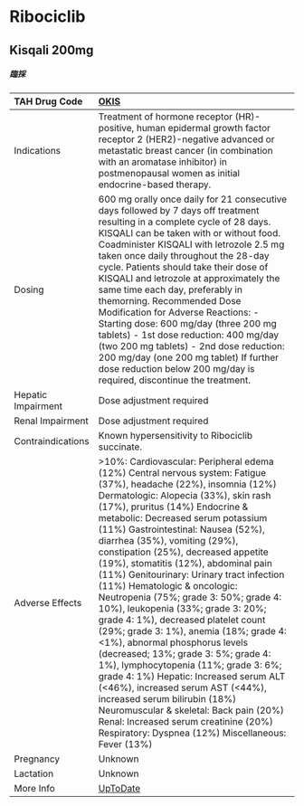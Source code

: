 # Ribociclib

## Kisqali 200mg

##### 臨採

| TAH Drug Code      | [OKIS](https://www.tahsda.org.tw/drugs/hissearch.php?drug_code=OKIS)                                                                                                                                                                                                                                                                                                                                                                                                                                                                                                                                                                                                                                                                                                                                                                                                                                                                                                                                    |
|:-------------------|:--------------------------------------------------------------------------------------------------------------------------------------------------------------------------------------------------------------------------------------------------------------------------------------------------------------------------------------------------------------------------------------------------------------------------------------------------------------------------------------------------------------------------------------------------------------------------------------------------------------------------------------------------------------------------------------------------------------------------------------------------------------------------------------------------------------------------------------------------------------------------------------------------------------------------------------------------------------------------------------------------------|
| Indications        | Treatment of hormone receptor (HR)-positive, human epidermal growth factor receptor 2 (HER2)-negative advanced or metastatic breast cancer (in combination with an aromatase inhibitor) in postmenopausal women as initial endocrine-based therapy.                                                                                                                                                                                                                                                                                                                                                                                                                                                                                                                                                                                                                                                                                                                                                     |
| Dosing             | 600 mg orally once daily for 21 consecutive days followed by 7 days off treatment resulting in a complete cycle of 28 days. KISQALI can be taken with or without food. Coadminister KISQALI with letrozole 2.5 mg taken once daily throughout the 28-day cycle. Patients should take their dose of KISQALI and letrozole at approximately the same time each day, preferably in themorning.  Recommended Dose Modification for Adverse Reactions: - Starting dose: 600 mg/day (three 200 mg tablets) - 1st dose reduction: 400 mg/day (two 200 mg tablets) - 2nd dose reduction: 200 mg/day (one 200 mg tablet) If further dose reduction below 200 mg/day is required, discontinue the treatment.                                                                                                                                                                                                                                                                                                      |
| Hepatic Impairment | Dose adjustment required                                                                                                                                                                                                                                                                                                                                                                                                                                                                                                                                                                                                                                                                                                                                                                                                                                                                                                                                                                                |
| Renal Impairment   | Dose adjustment required                                                                                                                                                                                                                                                                                                                                                                                                                                                                                                                                                                                                                                                                                                                                                                                                                                                                                                                                                                                |
| Contraindications  | Known hypersensitivity to Ribociclib succinate.                                                                                                                                                                                                                                                                                                                                                                                                                                                                                                                                                                                                                                                                                                                                                                                                                                                                                                                                                         |
| Adverse Effects    | >10%: Cardiovascular: Peripheral edema (12%) Central nervous system: Fatigue (37%), headache (22%), insomnia (12%) Dermatologic: Alopecia (33%), skin rash (17%), pruritus (14%) Endocrine & metabolic: Decreased serum potassium (11%) Gastrointestinal: Nausea (52%), diarrhea (35%), vomiting (29%), constipation (25%), decreased appetite (19%), stomatitis (12%), abdominal pain (11%) Genitourinary: Urinary tract infection (11%) Hematologic & oncologic: Neutropenia (75%; grade 3: 50%; grade 4: 10%), leukopenia (33%; grade 3: 20%; grade 4: 1%), decreased platelet count (29%; grade 3: 1%), anemia (18%; grade 4: <1%), abnormal phosphorus levels (decreased; 13%; grade 3: 5%; grade 4: 1%), lymphocytopenia (11%; grade 3: 6%; grade 4: 1%) Hepatic: Increased serum ALT (<46%), increased serum AST (<44%), increased serum bilirubin (18%) Neuromuscular & skeletal: Back pain (20%) Renal: Increased serum creatinine (20%) Respiratory: Dyspnea (12%) Miscellaneous: Fever (13%) |
| Pregnancy          | Unknown                                                                                                                                                                                                                                                                                                                                                                                                                                                                                                                                                                                                                                                                                                                                                                                                                                                                                                                                                                                                 |
| Lactation          | Unknown                                                                                                                                                                                                                                                                                                                                                                                                                                                                                                                                                                                                                                                                                                                                                                                                                                                                                                                                                                                                 |
| More Info          | [UpToDate](https://www.uptodate.com/contents/ribociclib-drug-information)                                                                                                                                                                                                                                                                                                                                                                                                                                                                                                                                                                                                                                                                                                                                                                                                                                                                                                                               |

